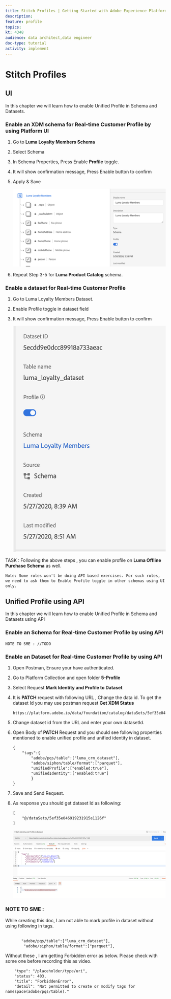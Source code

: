 ```yaml
---
title: Stitch Profiles | Getting Started with Adobe Experience Platform for Data Architects and Data Engineers
description: 
feature: profile
topics: 
kt: 4348
audience: data architect,data engineer
doc-type: tutorial
activity: implement
---
```


# Stitch Profiles

## UI

In this chapter we will learn how to enable Unified Profile in Schema and Datasets.

### Enable an XDM schema for Real-time Customer Profile by using Platform UI 

1. Go to **Luma Loyalty Members Schema**
1. Select Schema
1. In Schema Properties, Press Enable **Profile** toggle.
1. It will show confirmation message, Press Enable button to confirm
1. Apply & Save

    ![ Profile Toggle](assets/profile-loyalty-schemaToggle.png)

1. Repeat Step 3-5 for **Luma Product Catalog** schema.

### Enable a dataset for Real-time Customer Profile

1. Go to Luma Loyalty Members Dataset.
1. Enable Profile toggle in dataset field 
1. It will show confirmation message, Press Enable button to confirm

    ![ Profile Toggle](assets/profile-loyalty-datasetToggle.png)


TASK : Following the above steps , you can enable profile on **Luma Offline Purchase Schema** as well.

```
Note: Some roles won't be doing API based exercises. For such roles, we need to ask them to Enable Profile toggle in other schemas using UI only.
```

## Unified Profile using API

In this chapter we will learn how to enable Unified Profile in Schema and Datasets using API



### Enable an Schema for Real-time Customer Profile by using API 

```
NOTE TO SME : //TODO

```

### Enable an Dataset for Real-time Customer Profile by using API 

1. Open Postman,  Ensure your have authenticated.
1. Go to Platform Collection and open folder **5-Profile**
1. Select Request **Mark Identity and Profile to Dataset**
1. It is **PATCH** request with following URL , Change the data id. To get the dataset Id you may use postman request **Get XDM Status**

    ```
    https://platform.adobe.io/data/foundation/catalog/dataSets/5ef35e046919231915e1126f
    ```

1. Change dataset id from the URL and enter your own datasetId.
1. Open Body of **PATCH** Request and you should see following properties mentioned to enable unified profile and unified identity in dataset.

    ```
    {
        "tags":{
            "adobe/pqs/table":["luma_crm_dataset"],
            "adobe/siphon/table/format":["parquet"],
            "unifiedProfile":["enabled:true"],
            "unifiedIdentity":["enabled:true"]
            }
    }
    ```

1. Save and Send Request.
1. As response you should get dataset Id as following:

    ```
    [
        "@/dataSets/5ef35e046919231915e1126f"
    ]
    ```

    ![POSTMAN Request](assets/profile-crm-datasetToggleAPI.png)


### NOTE TO SME :

 While creating this doc, I am not able to mark profile in dataset without using following in tags.

```

       "adobe/pqs/table":["luma_crm_dataset"],
        "adobe/siphon/table/format":["parquet"],

```

Without these , I am getting Forbidden error as below. Please check with some one before recording this as video.

```
    "type": "/placeholder/type/uri",
    "status": 403,
    "title": "ForbiddenError",
    "detail": "Not permitted to create or modify tags for namespace(adobe/pqs/table)."

```